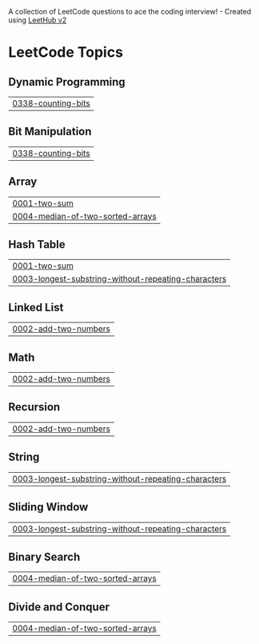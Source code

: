 A collection of LeetCode questions to ace the coding interview! - Created using [LeetHub v2](https://github.com/arunbhardwaj/LeetHub-2.0)
<!---LeetCode Topics Start-->
# LeetCode Topics
## Dynamic Programming
|  |
| ------- |
| [0338-counting-bits](https://github.com/Ayushchoudhary0/Leetcode_ayush/tree/master/0338-counting-bits) |
## Bit Manipulation
|  |
| ------- |
| [0338-counting-bits](https://github.com/Ayushchoudhary0/Leetcode_ayush/tree/master/0338-counting-bits) |
## Array
|  |
| ------- |
| [0001-two-sum](https://github.com/Ayushchoudhary0/Leetcode_ayush/tree/master/0001-two-sum) |
| [0004-median-of-two-sorted-arrays](https://github.com/Ayushchoudhary0/Leetcode_ayush/tree/master/0004-median-of-two-sorted-arrays) |
## Hash Table
|  |
| ------- |
| [0001-two-sum](https://github.com/Ayushchoudhary0/Leetcode_ayush/tree/master/0001-two-sum) |
| [0003-longest-substring-without-repeating-characters](https://github.com/Ayushchoudhary0/Leetcode_ayush/tree/master/0003-longest-substring-without-repeating-characters) |
## Linked List
|  |
| ------- |
| [0002-add-two-numbers](https://github.com/Ayushchoudhary0/Leetcode_ayush/tree/master/0002-add-two-numbers) |
## Math
|  |
| ------- |
| [0002-add-two-numbers](https://github.com/Ayushchoudhary0/Leetcode_ayush/tree/master/0002-add-two-numbers) |
## Recursion
|  |
| ------- |
| [0002-add-two-numbers](https://github.com/Ayushchoudhary0/Leetcode_ayush/tree/master/0002-add-two-numbers) |
## String
|  |
| ------- |
| [0003-longest-substring-without-repeating-characters](https://github.com/Ayushchoudhary0/Leetcode_ayush/tree/master/0003-longest-substring-without-repeating-characters) |
## Sliding Window
|  |
| ------- |
| [0003-longest-substring-without-repeating-characters](https://github.com/Ayushchoudhary0/Leetcode_ayush/tree/master/0003-longest-substring-without-repeating-characters) |
## Binary Search
|  |
| ------- |
| [0004-median-of-two-sorted-arrays](https://github.com/Ayushchoudhary0/Leetcode_ayush/tree/master/0004-median-of-two-sorted-arrays) |
## Divide and Conquer
|  |
| ------- |
| [0004-median-of-two-sorted-arrays](https://github.com/Ayushchoudhary0/Leetcode_ayush/tree/master/0004-median-of-two-sorted-arrays) |
<!---LeetCode Topics End-->